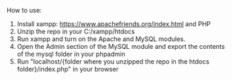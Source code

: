 How to use:
1) Install xampp: https://www.apachefriends.org/index.html and PHP
2) Unzip the repo in your C:/xampp/htdocs
3) Run xampp and turn on the Apache and MySQL modules.
4) Open the Admin section of the MySQL module and export the contents of the mysql folder in your phpadmin
5) Run "localhost/{folder where you unzipped the repo in the htdocs folder}/index.php" in your browser
